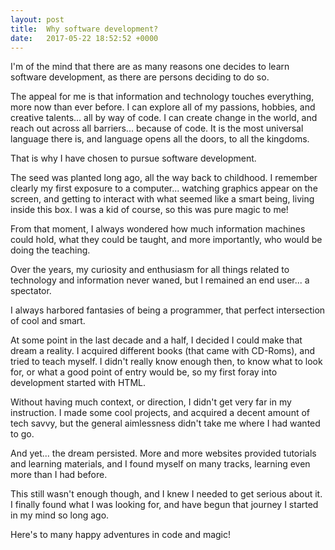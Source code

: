 ```yaml
---
layout: post
title:  Why software development?
date:   2017-05-22 18:52:52 +0000
---
```



I'm of the mind that there are as many reasons one decides to learn software development, as there are persons deciding to do so. 

The appeal for me is that information and technology touches everything, more now than ever before. I can explore all of my passions, hobbies, and creative talents... all by way of code. I can create change in the world, and reach out across all barriers... because of code. It is the most universal language there is, and language opens all the doors, to all the kingdoms.

That is why I have chosen to pursue software development. 

The seed was planted long ago, all the way back to childhood. I remember clearly my first exposure to a computer... watching graphics appear on the screen, and getting to interact with what seemed like a smart being, living inside this box. I was a kid of course, so this was pure magic to me!

From that moment, I always wondered how much information machines could hold, what they could be taught, and more importantly, who would be doing the teaching. 

Over the years, my curiosity and enthusiasm for all things related to technology and information never waned, but I remained an end user... a spectator. 

I always harbored fantasies of being a programmer, that perfect intersection of cool and smart.

At some point in the last decade and a half, I decided I could make that dream a reality. I acquired different books (that came with CD-Roms), and tried to teach myself. I didn't really know enough then, to know what to look for, or what a good point of entry would be, so my first foray into development started with HTML. 

Without having much context, or direction, I didn't get very far in my instruction. I made some cool projects, and acquired a decent amount of tech savvy, but the general aimlessness didn't take me where I had wanted to go. 

And yet... the dream persisted. More and more websites provided tutorials and learning materials, and I found myself on many tracks, learning even more than I had before.

This still wasn't enough though, and I knew I needed to get serious about it. I finally found what I was looking for, and have begun that journey I started in my mind so long ago.

Here's to many happy adventures in code and magic!
